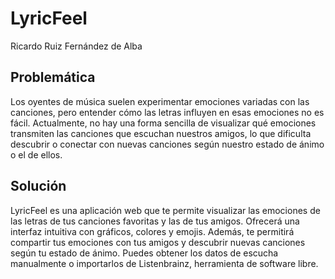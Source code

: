 # LyricFeel

Ricardo Ruiz Fernández de Alba

## Problemática

Los oyentes de música suelen experimentar emociones variadas con las canciones, pero entender cómo las letras influyen en esas emociones no es fácil. Actualmente, no hay una forma sencilla de visualizar qué emociones transmiten las canciones que escuchan nuestros amigos, lo que dificulta descubrir o conectar con nuevas canciones según nuestro estado de ánimo o el de ellos.

## Solución

LyricFeel es una aplicación web que te permite visualizar las emociones de las letras de tus canciones favoritas y las de tus amigos. Ofrecerá una interfaz intuitiva con gráficos, colores y emojis. Además, te permitirá compartir tus emociones con tus amigos y descubrir nuevas canciones según tu estado de ánimo. Puedes obtener los datos de escucha manualmente o importarlos de Listenbrainz, herramienta de software libre.
